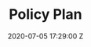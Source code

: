 ---
title: Policy Plan
date: 2020-07-05 17:29:00 Z
description: "Triggerise Stichting (the Foundation) is a non-profit institution for the public benefit with ANBI-registration in the Netherlands, as is apparent from the Foundation’s statutes in the Triggerise Stichting Articles of Incorporation and from the actual work planned and implemented by the Foundation.


**Management of the Foundation**


Pursuant to the Foundation’s Articles of Incorporation and its actual activities, no individual person or legal entity shall have decisive control. Thus no individual person or legal entity can dispose of the Institution’s assets as if they were their own.
On the basis of Article 8 of the Articles of Incorporation (provision regarding the decision-making by the executive board and supervisory board) and its actual efficacy has no person with decisive influence within the Foundation.
The Supervisory Board consists of seven members and is chaired by Lisa Simutami.


**Activities and Work by the Foundation**



The foundation’s mission and vision are as follows:


Vision: Our vision is to digitally engage underserved individuals to radically scale health and wellbeing impact, by building user-centric digital platforms that trigger positive behaviours from users –primarily young women and adolescent girls –while strengthening local economies.


Mission:


• Our digital platform nudges individuals to adopt and maintain positive behaviours by enabling their access to products, services, and information. We use nudges like reminders, discounts, in person and digital follow-ups, and reward points to encourage our users to access and use healthy products, services and information.


• We facilitate online and offline interactions between our users and ecosystem partners - last mile mobilizers, retail shops, pharmacies, and healthcare providers - in the most innovative and cost-effective way.


• We use data, insights, and behavioural science to constantly evolve with our users’ needs and provide them with personalized choices that deliver better health and well-being outcomes. Our technology manages dynamic, real-world interactions every second of every day that produce health and wellbeing benefits to our users.



**Our Strategic priorities over the next 3 years**


• Impact 1.5 million new users by expanding the depth and breadth of our offers to users.


• Become the market leader in the scalable application of nudges.


• Pivot to an efficiently scalable business model.


• Develop key capabilities to enable the Triggerise Strategy.


**Fundraising: Recruitment and Management of Funds**


To meet its long-term fixed expenses and to accomplish long-term expansion and growth, Triggerise has developed a New Business Development (NBD) Strategy whose target is to raise at least Eur 33 million between 2020 and 2023. To improve our capacity to mobilize additional funding, we mobilized funding to recruit a high-level Business Development Director.


We also contracted in the last quarter of 2020, a service provider to assist raising additional funds from existing donors and partners through contract extensions or presenting new opportunities for their consideration as well as to develop relationships with new funders that are aligned and interested in supporting us to achieve our strategic priorities and to diversify our funding sources.


**Research and development**


To enhance our capabilities, we created a new position in 2020, Chief Insights officer that will provide leadership to push our research agenda. We also recruited a UX researcher to build our capacity to undertake user experience research. As part of our new approach to developing new platforms, we also undertook User centered design processes in Burkina Faso and Uganda. The insights arising from these processes are critical to ensure that our platforms are developed and implemented in ways that respond to the needs of our users.


**Current Projects**


Triggerise continues to implement motivation platforms (either operated directly by us or through partnerships) in markets including Cameroon, Ethiopia, Kenya, India, USA, Burkina Faso and Uganda."
layout: simple
---